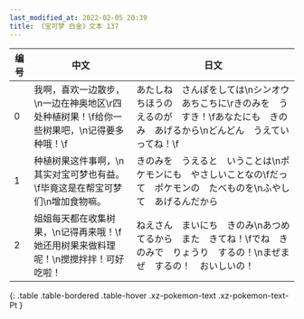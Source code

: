```yaml
---
last_modified_at: 2022-02-05 20:39
title: 《宝可梦 白金》文本 137
---
```

| 编号 | 中文 | 日文 |
| ---- | ---- | ---- |
| 0 | 我啊，喜欢一边散步，\n一边在神奥地区\r四处种植树果！\f给你一些树果吧，\n记得要多种哦！\f | あたしね　さんぽをしては\nシンオウちほうの　あちこちに\rきのみを　うえるのが　すき！\fあなたにも　きのみ　あげるから\nどんどん　うえていってね！\f |
| 1 | 种植树果这件事啊，\n其实对宝可梦也有益。\f毕竟这是在帮宝可梦们\n增加食物嘛。 | きのみを　うえると　いうことは\nポケモンにも　やさしいことなの\fだって　ポケモンの　たべものを\nふやして　あげるんだから |
| 2 | 姐姐每天都在收集树果，\n记得再来哦！\f她还用树果来做料理呢！\n搅搅拌拌！可好吃啦！ | ねえさん　まいにち　きのみ\nあつめてるから　また　きてね！\fでね　きのみで　りょうり　するの！\nまぜまぜ　するの！　おいしいの！ |
{: .table .table-bordered .table-hover .xz-pokemon-text .xz-pokemon-text-Pt }